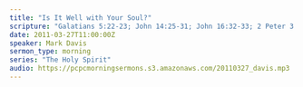 ```yaml
---
title: "Is It Well with Your Soul?"
scripture: "Galatians 5:22-23; John 14:25-31; John 16:32-33; 2 Peter 3:14"
date: 2011-03-27T11:00:00Z
speaker: Mark Davis
sermon_type: morning
series: "The Holy Spirit"
audio: https://pcpcmorningsermons.s3.amazonaws.com/20110327_davis.mp3 
---
```



